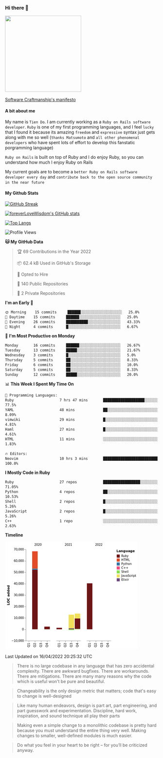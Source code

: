 ### Hi there 👋

<!--
**foreverLoveWisdom/foreverLoveWisdom** is a ✨ _special_ ✨ repository because its `README.md` (this file) appears on your GitHub profile.

Here are some ideas to get you started:

- 🔭 I’m currently working on ...
- 🌱 I’m currently learning ...
- 👯 I’m looking to collaborate on ...
- 🤔 I’m looking for help with ...
- 💬 Ask me about ...
- 📫 How to reach me: ...
- 😄 Pronouns: ...
- ⚡ Fun fact: ...
-->

<img src="https://codecondo.com/wp-content/uploads/2017/09/railslogo.png" width="250" height="250">

[Software Craftmanship's manifesto](http://manifesto.softwarecraftsmanship.org/)

#### A bit about me
My name is `Tien Do`. I am currently working as a `Ruby on Rails software developer`. `Ruby` is one of my first programming languages, and I feel `lucky` that I found it because its amazing `freedom` and `expressive` syntax just gets along with me so well (`thanks Matsumoto` and `all other phenomenal developers` who have spent lots of effort to develop this fanstatic porgramming language)

`Ruby on Rails` is built on top of Ruby and I do enjoy Ruby, so you can understand how much I enjoy Ruby on Rails

My current goals are to become a `better Ruby on Rails software developer every day` and `contribute back to the open source community in the near future`

#### My Github Stats

[![GitHub Streak](https://github-readme-streak-stats.herokuapp.com/?user=foreverLoveWisdom&theme=dracula)](https://git.io/streak-stats)
&nbsp;
&nbsp;

[![foreverLoveWisdom's GitHub stats](https://github-readme-stats.vercel.app/api?username=foreverLoveWisdom&show_icons=true&theme=react&count_private=true)](https://github.com/anuraghazra/github-readme-stats)

[![Top Langs](https://github-readme-stats.vercel.app/api/top-langs/?username=foreverLoveWisdom&show_icons=true&theme=vue-dark)](https://github.com/anuraghazra/github-readme-stats)

<!--START_SECTION:waka-->
![Profile Views](http://img.shields.io/badge/Profile%20Views-0-blue)

**🐱 My GitHub Data** 

> 🏆 69 Contributions in the Year 2022
 > 
> 📦 62.4 kB Used in GitHub's Storage 
 > 
> 💼 Opted to Hire
 > 
> 📜 140 Public Repositories 
 > 
> 🔑 2 Private Repositories  
 > 
**I'm an Early 🐤** 

```text
🌞 Morning    15 commits     ██████░░░░░░░░░░░░░░░░░░░   25.0% 
🌆 Daytime    15 commits     ██████░░░░░░░░░░░░░░░░░░░   25.0% 
🌃 Evening    26 commits     ██████████░░░░░░░░░░░░░░░   43.33% 
🌙 Night      4 commits      █░░░░░░░░░░░░░░░░░░░░░░░░   6.67%

```
📅 **I'm Most Productive on Monday** 

```text
Monday       16 commits     ██████░░░░░░░░░░░░░░░░░░░   26.67% 
Tuesday      13 commits     █████░░░░░░░░░░░░░░░░░░░░   21.67% 
Wednesday    3 commits      █░░░░░░░░░░░░░░░░░░░░░░░░   5.0% 
Thursday     5 commits      ██░░░░░░░░░░░░░░░░░░░░░░░   8.33% 
Friday       6 commits      ██░░░░░░░░░░░░░░░░░░░░░░░   10.0% 
Saturday     5 commits      ██░░░░░░░░░░░░░░░░░░░░░░░   8.33% 
Sunday       12 commits     █████░░░░░░░░░░░░░░░░░░░░   20.0%

```


📊 **This Week I Spent My Time On** 

```text
💬 Programming Languages: 
Ruby                     7 hrs 47 mins       ███████████████████░░░░░░   77.5% 
YAML                     48 mins             ██░░░░░░░░░░░░░░░░░░░░░░░   8.09% 
vimwiki                  29 mins             █░░░░░░░░░░░░░░░░░░░░░░░░   4.81% 
Haml                     27 mins             █░░░░░░░░░░░░░░░░░░░░░░░░   4.61% 
HTML                     11 mins             ░░░░░░░░░░░░░░░░░░░░░░░░░   1.83%

🔥 Editors: 
Neovim                   10 hrs 3 mins       █████████████████████████   100.0%

```

**I Mostly Code in Ruby** 

```text
Ruby                     27 repos            █████████████████░░░░░░░░   71.05% 
Python                   4 repos             ██░░░░░░░░░░░░░░░░░░░░░░░   10.53% 
Shell                    2 repos             █░░░░░░░░░░░░░░░░░░░░░░░░   5.26% 
JavaScript               2 repos             █░░░░░░░░░░░░░░░░░░░░░░░░   5.26% 
C++                      1 repo              ░░░░░░░░░░░░░░░░░░░░░░░░░   2.63%

```


**Timeline**

![Chart not found](https://raw.githubusercontent.com/foreverLoveWisdom/foreverLoveWisdom/main/charts/bar_graph.png) 


 Last Updated on 16/04/2022 20:25:32 UTC
<!--END_SECTION:waka-->


> There is no large codebase in any language that has zero accidental complexity. There are awkward bugfixes. There are workarounds. There are mitigations.
> There are many many reasons why the code which is useful won't be pure and beautiful.

> Changeability is the only design metric that matters; code that's easy to change is well-designed

> Like many human endeavors, design is part art, part engineering, and part guesswork and experimentation. Discipline, hard work, inspiration, and sound technique all play their parts

> Mak­ing even a sim­ple change to a mono­lith­ic code­base is pret­ty hard because you must under­stand the entire thing very well. Mak­ing changes to small­er, well-defined mod­ules is much easier.
 
 > Do what you feel in your heart to be right – for you’ll be criticized anyway.
